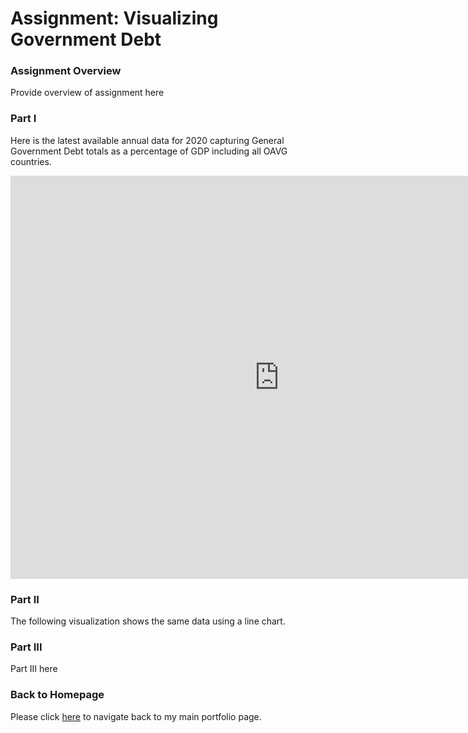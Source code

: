# Assignment: Visualizing Government Debt

### Assignment Overview

Provide overview of assignment here

### Part I

Here is the latest available annual data for 2020 capturing General Government Debt totals as a percentage of GDP including all OAVG countries.

<iframe src="https://data.oecd.org/chart/7bhe" width="860" height="645" style="border: 0" mozallowfullscreen="true" webkitallowfullscreen="true" allowfullscreen="true"><a href="https://data.oecd.org/chart/7bhe" target="_blank">OECD Chart: General government debt, Total, % of GDP, Annual, 2020</a></iframe>

### Part II

The following visualization shows the same data using a line chart.

<div class="flourish-embed flourish-chart" data-src="visualisation/14983968"><script src="https://public.flourish.studio/resources/embed.js"></script></div>

### Part III

Part III here

### Back to Homepage

Please click [here](/README.md) to navigate back to my main portfolio page.